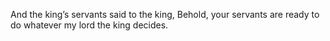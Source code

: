 And the king’s servants said to the king, Behold, your servants are ready to do whatever my lord the king decides.
